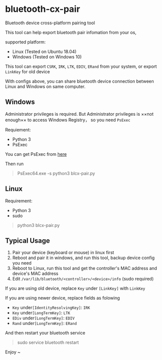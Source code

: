 # bluetooth-cx-pair
Bluetooth device cross-platform pairing tool

This tool can help export bluetooth pair infomation from your os,

supported platform:
- Linux (Tested on Ubuntu 18.04)
- Windows (Tested on Windows 10)

This tool can export `CSRK`, `IRK`, `LTK`, `EDIV`, `ERand` from your system, or export `LinkKey` for old device

With configs above, you can share bluetooth device connection between Linux and Windows on same computer.

## Windows

Administrator privileges is required. But Administrator privileges is ××not enough×× to access Windows Registry， so you need `PsExec`

Requiement:

- Python 3
- PsExec

You can get PsExec from [here](https://docs.microsoft.com/en-us/sysinternals/downloads/psexec)

Then run

> PsExec64.exe -s python3 blcx-pair.py


## Linux

Requirement:

- Python 3
- sudo

> python3 blcx-pair.py

## Typical Usage

1. Pair your device (keyboard or mouse) in linux first
2. Reboot and pair it in windows, and run this tool, backup device config you need
3. Reboot to Linux, run this tool and get the controller's MAC address and device's MAC address
4. Edit `/var/lib/bluetooth/<controller>/<device>/info` (sudo required)

If you are using old device, replace `Key` under `[LinkKey]` with `LinkKey`

If you are using newer device, replace fields as folowing

- `Key` under`[IdentityResolvingKey]`: `IRK`
- `Key` under`[LongTermKey]`: `LTK`
- `EDiv` under`[LongTermKey]`: `EDIV`
- `Rand` under`[LongTermKey]`: `ERand`

And then restart your bluetooth service

> sudo service bluetooth restart

Enjoy ~
